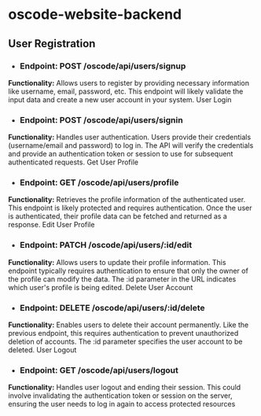 # oscode-website-backend

## User Registration

- ### Endpoint: POST /oscode/api/users/signup
**Functionality:** Allows users to register by providing necessary information like username, email, password, etc. This endpoint will likely validate the input data and create a new user account in your system.
User Login

- ### Endpoint: POST /oscode/api/users/signin
**Functionality:** Handles user authentication. Users provide their credentials (username/email and password) to log in. The API will verify the credentials and provide an authentication token or session to use for subsequent authenticated requests.
Get User Profile

- ### Endpoint: GET /oscode/api/users/profile
**Functionality:** Retrieves the profile information of the authenticated user. This endpoint is likely protected and requires authentication. Once the user is authenticated, their profile data can be fetched and returned as a response.
Edit User Profile

- ### Endpoint: PATCH /oscode/api/users/:id/edit
**Functionality:** Allows users to update their profile information. This endpoint typically requires authentication to ensure that only the owner of the profile can modify the data. The :id parameter in the URL indicates which user's profile is being edited.
Delete User Account

- ### Endpoint: DELETE /oscode/api/users/:id/delete
**Functionality:** Enables users to delete their account permanently. Like the previous endpoint, this requires authentication to prevent unauthorized deletion of accounts. The :id parameter specifies the user account to be deleted.
User Logout

- ### Endpoint: GET /oscode/api/users/logout
**Functionality:** Handles user logout and ending their session. This could involve invalidating the authentication token or session on the server, ensuring the user needs to log in again to access protected resources
